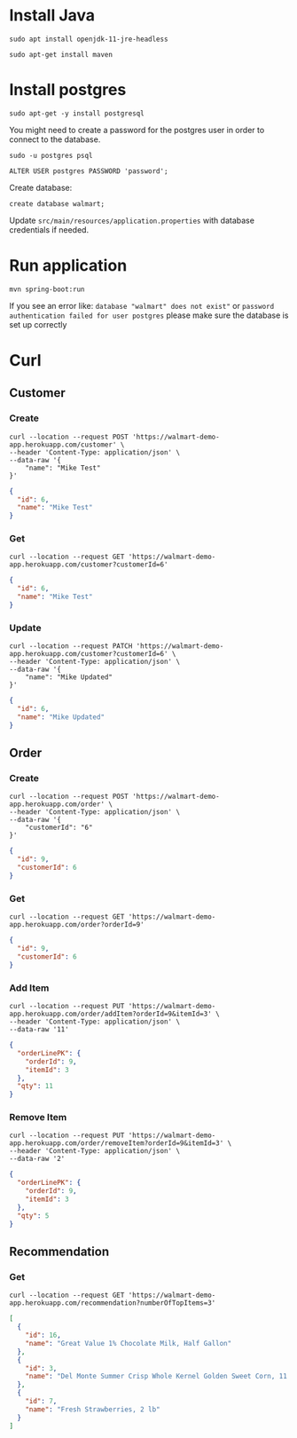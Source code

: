# Install Java

```shell
sudo apt install openjdk-11-jre-headless
```

```shell
sudo apt-get install maven
```

# Install postgres

```shell
sudo apt-get -y install postgresql
```

You might need to create a password for the postgres user in order to connect to the database.

```shell
sudo -u postgres psql
```

```shell
ALTER USER postgres PASSWORD 'password';
```

Create database:

```shell
create database walmart;
```

Update `src/main/resources/application.properties` with database credentials if needed.

# Run application

```shell
mvn spring-boot:run
```

If you see an error like: `database "walmart" does not exist"` or `password authentication failed for user postgres` please make sure the database is set up correctly

# Curl

## Customer

### Create

```shell
curl --location --request POST 'https://walmart-demo-app.herokuapp.com/customer' \
--header 'Content-Type: application/json' \
--data-raw '{
    "name": "Mike Test"
}' 
```

```json
{
  "id": 6,
  "name": "Mike Test"
}
```

### Get

```shell
curl --location --request GET 'https://walmart-demo-app.herokuapp.com/customer?customerId=6'
```

```json
{
  "id": 6,
  "name": "Mike Test"
}
```

### Update

```shell
curl --location --request PATCH 'https://walmart-demo-app.herokuapp.com/customer?customerId=6' \
--header 'Content-Type: application/json' \
--data-raw '{
    "name": "Mike Updated"
}'
```

```json
{
  "id": 6,
  "name": "Mike Updated"
}
```

## Order

### Create

```shell
curl --location --request POST 'https://walmart-demo-app.herokuapp.com/order' \
--header 'Content-Type: application/json' \
--data-raw '{
    "customerId": "6"
}'
```

```json
{
  "id": 9,
  "customerId": 6
}
```

### Get

```shell
curl --location --request GET 'https://walmart-demo-app.herokuapp.com/order?orderId=9'
```

```json
{
  "id": 9,
  "customerId": 6
}
```

### Add Item

```shell
curl --location --request PUT 'https://walmart-demo-app.herokuapp.com/order/addItem?orderId=9&itemId=3' \
--header 'Content-Type: application/json' \
--data-raw '11'
```

```json
{
  "orderLinePK": {
    "orderId": 9,
    "itemId": 3
  },
  "qty": 11
}
```

### Remove Item

```shell
curl --location --request PUT 'https://walmart-demo-app.herokuapp.com/order/removeItem?orderId=9&itemId=3' \
--header 'Content-Type: application/json' \
--data-raw '2'
```

```json
{
  "orderLinePK": {
    "orderId": 9,
    "itemId": 3
  },
  "qty": 5
}
```

## Recommendation

### Get

```shell
curl --location --request GET 'https://walmart-demo-app.herokuapp.com/recommendation?numberOfTopItems=3'
```

```json
[
  {
    "id": 16,
    "name": "Great Value 1% Chocolate Milk, Half Gallon"
  },
  {
    "id": 3,
    "name": "Del Monte Summer Crisp Whole Kernel Golden Sweet Corn, 11 Oz"
  },
  {
    "id": 7,
    "name": "Fresh Strawberries, 2 lb"
  }
]
```